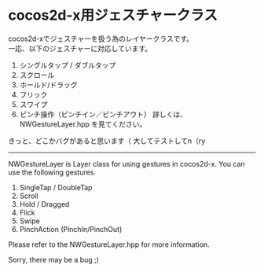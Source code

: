 cocos2d-x用ジェスチャークラス
==============
cocos2d-xでジェスチャーを扱う為のレイヤークラスです。  
一応、以下のジェスチャーに対応しています。  

1. シングルタップ / ダブルタップ
2. スクロール
3. ホールド/ドラッグ
4. フリック
5. スワイプ
6. ピンチ操作（ピンチイン／ピンチアウト）
詳しくは、 NWGestureLayer.hpp を見てください。

きっと、どこかバグがあると思います（
大してテストしてn（ry


-----
NWGestureLayer is Layer class for using gestures in cocos2d-x.
You can use the following gestures.

1. SingleTap / DoubleTap
2. Scroll
3. Hold / Dragged
4. Flick
5. Swipe
6. PinchAction (PinchIn/PinchOut)

Please refer to the NWGestureLayer.hpp for more information.

Sorry, there may be a bug ;)

